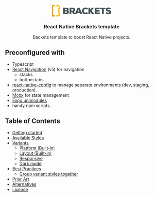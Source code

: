 <div align="center">
    <img align="center" alt="BRACKETS logo" src="./app/assets/img/logo.png"/>
</div>

<h3 align="center">React Native Brackets template</h3>

<p align="center">
 Backets template to boost React Native projects.
</p>

## Preconfigured with

- Typescript
- [React Navigation](https://reactnavigation.org/) (v5) for navigation
  - stacks
  - bottom tabs
- [react-native-config](https://github.com/luggit/react-native-config) to manage
separate environments (dev, staging, production).
- [Mobx](https://mobx.js.org/) for state management
- [Expo unimodules](https://docs.expo.io/)
- handy npm scripts.

## Table of Contents

- [Getting started](#getting-started)
- [Available Styles](#available-styles)
- [Variants](#variants)
  - [Platform (Built-in)](#platform-built-in)
  - [Layout (Built-in)](#layout-built-in)
  - [Responsive](#responsive)
  - [Dark mode](#dark-mode)
- [Best Practices](#best-practices)
  - [Group variant styles together](#group-variant-styles-together)
- [Prior Art](#prior-art)
- [Alternatives](#alternatives)
- [License](#license)
